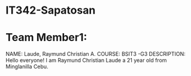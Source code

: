 # IT342-Sapatosan

# Team Member1:
NAME: Laude, Raymund Christian A.
COURSE: BSIT3 -G3
DESCRIPTION: Hello everyone! I am Raymund Christian Laude a 21 year old from Minglanilla Cebu. 
